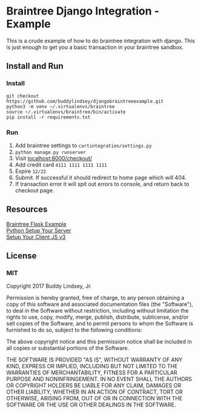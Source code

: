 # Braintree Django Integration - Example

This is a crude example of how to do braintree integration with django. This is just enough to get you a basic transaction in your braintree sandbox.

## Install and Run
### Install

```
git checkout https://github.com/buddylindsey/djangobraintreeexample.git
python3 -m venv ~/.virtualenvs/braintree
source ~/.virtualenvs/braintree/bin/activate
pip install -r requirements.txt
```

### Run
1. Add braintree settings to `cartintegration/settings.py`
2. `python manage.py runserver`
3. Visit [localhost:8000/checkout/](http://localhost:8000/checkout/)
4. Add credit card `4111 1111 1111 1111`
5. Expire `12/22`
6. Submit. If successful it should redirect to home page which will 404.
7. If transaction error it will spit out errors to console, and return back to checkout page.


## Resources
[Braintree Flask Example](https://github.com/braintree/braintree_flask_example)\
[Python Setup Your Server](https://developers.braintreepayments.com/start/hello-server/python)\
[Setup Your Client JS v3](https://developers.braintreepayments.com/start/hello-client/javascript/v3)

## License

### MIT

Copyright 2017 Buddy Lindsey, Jr.

Permission is hereby granted, free of charge, to any person obtaining a copy of this software and associated documentation files (the "Software"), to deal in the Software without restriction, including without limitation the rights to use, copy, modify, merge, publish, distribute, sublicense, and/or sell copies of the Software, and to permit persons to whom the Software is furnished to do so, subject to the following conditions:

The above copyright notice and this permission notice shall be included in all copies or substantial portions of the Software.

THE SOFTWARE IS PROVIDED "AS IS", WITHOUT WARRANTY OF ANY KIND, EXPRESS OR IMPLIED, INCLUDING BUT NOT LIMITED TO THE WARRANTIES OF MERCHANTABILITY, FITNESS FOR A PARTICULAR PURPOSE AND NONINFRINGEMENT. IN NO EVENT SHALL THE AUTHORS OR COPYRIGHT HOLDERS BE LIABLE FOR ANY CLAIM, DAMAGES OR OTHER LIABILITY, WHETHER IN AN ACTION OF CONTRACT, TORT OR OTHERWISE, ARISING FROM, OUT OF OR IN CONNECTION WITH THE SOFTWARE OR THE USE OR OTHER DEALINGS IN THE SOFTWARE.